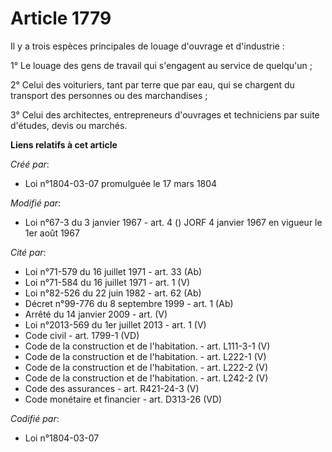 # Article 1779

Il y a trois espèces principales de louage d'ouvrage et d'industrie :

1° Le louage des gens de travail qui s'engagent au service de quelqu'un ;

2° Celui des voituriers, tant par terre que par eau, qui se chargent du transport des personnes ou des marchandises ;

3° Celui des architectes, entrepreneurs d'ouvrages et techniciens par suite d'études, devis ou marchés.

**Liens relatifs à cet article**

_Créé par_:

  - Loi n°1804-03-07 promulguée le 17 mars 1804

_Modifié par_:

  - Loi n°67-3 du 3 janvier 1967 - art. 4 () JORF 4 janvier 1967 en vigueur le 1er août 1967

_Cité par_:

  - Loi n°71-579 du 16 juillet 1971 - art. 33 (Ab)
  - Loi n°71-584 du 16 juillet 1971 - art. 1 (V)
  - Loi n°82-526 du 22 juin 1982 - art. 62 (Ab)
  - Décret n°99-776 du 8 septembre 1999 - art. 1 (Ab)
  - Arrêté du 14 janvier 2009 - art. (V)
  - Loi n°2013-569 du 1er juillet 2013 - art. 1 (V)
  - Code civil - art. 1799-1 (VD)
  - Code de la construction et de l'habitation. - art. L111-3-1 (V)
  - Code de la construction et de l'habitation. - art. L222-1 (V)
  - Code de la construction et de l'habitation. - art. L222-2 (V)
  - Code de la construction et de l'habitation. - art. L242-2 (V)
  - Code des assurances - art. R421-24-3 (V)
  - Code monétaire et financier - art. D313-26 (VD)

_Codifié par_:

  - Loi n°1804-03-07
